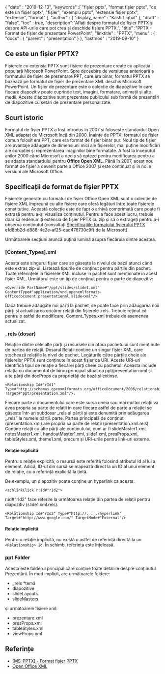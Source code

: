 {
  "date" : "2019-12-13",
  "keywords" :[ "fișier pptx", "format fișier pptx", "ce este un fișier pptx", "fișier", "exemplu pptx", "extensie fișier pptx", "extensie", "format" ],
  "author" : {
    "display_name" : "Kashif Iqbal"
},
  "draft" : "false",
  "toc" : true,
  "description":"Aflați despre formatul de fișier PPTX și despre API-urile care pot crea și deschide fișiere PPTX.",
  "title" :"PPTX - Format de fișier de prezentare PowerPoint",
  "linktitle" : "PPTX",
  "menu" : {
    "docs" : {
      "parent" : "presentation"
}
},
  "lastmod" : "2019-09-10"
}

## Ce este un fișier PPTX?

Fișierele cu extensia PPTX sunt fișiere de prezentare create cu aplicația populară Microsoft PowerPoint. Spre deosebire de versiunea anterioară a formatului de fișier de prezentare PPT, care era binar, formatul PPTX se bazează pe formatul de fișier de prezentare XML deschis Microsoft PowerPoint. Un fișier de prezentare este o colecție de diapozitive în care fiecare diapozitiv poate cuprinde text, imagini, formatare, animații și alte medii. Aceste diapozitive sunt prezentate publicului sub formă de prezentări de diapozitive cu setări de prezentare personalizate.

## Scurt istoric

Formatul de fișier PPTX a fost introdus în 2007 și folosește standardul Open XML adaptat de Microsoft încă din 2000. Înainte de PPTX, formatul de fișier comun folosit era PPT, care era format de fișier binar pur. Noul tip de fișier are avantaje adăugate de dimensiuni mici ale fișierelor, mai puține modificări ale corupției și reprezentarea imaginilor bine formatate. A fost la începutul anilor 2000 când Microsoft a decis să opteze pentru modificarea pentru a se adapta standardului pentru **Office Open XML**. Până în 2007, acest nou format de fișier a devenit parte a Office 2007 și este continuat și în noile versiuni ale Microsoft Office.

## Specificații de format de fișier PPTX

Fișierele generate cu formatul de fișier Office Open XML sunt o colecție de fișiere XML împreună cu alte fișiere care oferă legături între toate fișierele constitutive. Această colecție este de fapt o arhivă comprimată care poate fi extrasă pentru a-și vizualiza conținutul. Pentru a face acest lucru, trebuie doar să redenumiți extensia de fișier PPTX cu zip și să o extrageți pentru a-i observa conținutul (consultați [Specificațiile formatului fișierului PPTX](https://learn.microsoft.com/en-us/openspecs/office_standards/ms-pptx/) efd8bb2d-d888-4e2e-af25-cad476730c9f) de la Microsoft).

Următoarele secțiuni aruncă puțină lumină asupra fiecăruia dintre acestea.

### [Content_Types].xml

Acesta este singurul fișier care se găsește la nivelul de bază atunci când este extras zip-ul. Listează tipurile de conținut pentru părțile din pachet. Toate referințele la fișierele XML incluse în pachet sunt menționate în acest fișier XML. Următorul este un tip de conținut pentru o parte de diapozitiv:

```
<Override PartName#"/ppt/slides/slide1.xml" ContentType#"application/vnd.openxmlformats-officedocument.presentationml.slide+xml"/>
```

Dacă trebuie adăugate noi părți la pachet, se poate face prin adăugarea noii părți și actualizarea oricăror relații din fișierele .rels. Trebuie reținut că pentru o astfel de modificare, Content_Types.xml trebuie de asemenea actualizat.

### \_rels (dosar) ###

Relațiile dintre celelalte părți și resursele din afara pachetului sunt menținute de partea de relații. Dosarul Relații conține un singur fișier XML care stochează relațiile la nivel de pachet. Legăturile către părțile cheie ale fișierelor PPTX sunt conținute în acest fișier ca URI. Aceste URI-uri identifică tipul de relație a fiecărei părți cheie cu pachetul. Aceasta include relația cu documentul de birou principal situat ca ppt/presentation.xml și alte părți din docProps ca proprietăți de bază și extinse.

```
<Relationship Id#"rId1" Type#"http://schemas.openxmlformats.org/officeDocument/2006/relationships/officeDocument" Target#"ppt/presentation.xml"/>.
```

Fiecare parte a documentului care este sursa uneia sau mai multor relații va avea propria sa parte de relații în care fiecare astfel de parte a relației se găsește într-un subdosar \_rels al părții și este denumită prin adăugarea „.rels” la numele părții. parte. Partea principală de conținut (presentation.xml) are propria sa parte de relații (presentation.xml.rels). Conține relații cu alte părți ale conținutului, cum ar fi slideMaster1.xml, notesMaster1.xml, handoutMaster1.xml, slide1.xml, presProps.xml, tableStyles.xml, theme1.xml, precum și URI-urile pentru link-uri externe.

#### Relație explicită ####

Pentru o relație explicită, o resursă este referită folosind atributul Id al lui a<Relationship> element. Adică, ID-ul din sursă se mapează direct la un ID al unui element de relație, cu o referință explicită la țintă.

De exemplu, un diapozitiv poate conține un hyperlink ca acesta:

```
<a:hlinkClick r:id#"rId2">
```

r:id#"rId2" face referire la următoarea relație din partea de relații pentru diapozitiv (slide1.xml.rels).

```
<Relationship Id#"rId2" Type#"http://. . ./hyperlink" Target#"http://www.google.com/" TargetMode#"External"/>
```

#### Relație implicită ####

Pentru o relație implicită, nu există o astfel de referință directă la un `<Relationship> Id`. În schimb, referința este înțeleasă.

### ppt Folder ###

Acesta este folderul principal care conține toate detaliile despre conținutul Prezentării. În mod implicit, are următoarele foldere:

* \_rels
*temă
* diapozitive
* slideLayouts
* slideMasters

și următoarele fișiere xml:

* prezentare.xml
* presProps.xml
* tableStyles.xml
* viewProps.xml

## Referințe ##

* [[MS-PPTX] - Format fișier PPTX](https://learn.microsoft.com/en-us/openspecs/office_standards/ms-pptx/efd8bb2d-d888-4e2e-af25-cad476730c9f)
* [Open Office XML](http://officeopenxml.com/anatomyofOOXML-pptx.php)

